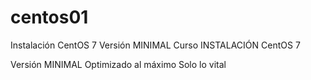 # centos01
Instalación CentOS 7 Versión MINIMAL
Curso INSTALACIÓN CentOS 7

Versión MINIMAL
Optimizado al máximo
Solo lo vital
